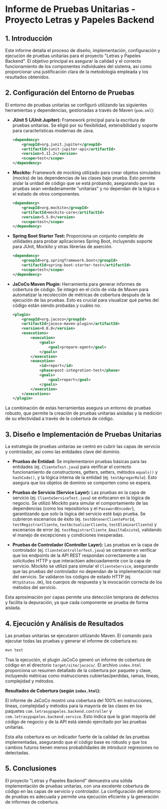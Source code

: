 # Informe de Pruebas Unitarias - Proyecto Letras y Papeles Backend

## 1. Introducción

Este informe detalla el proceso de diseño, implementación, configuración y ejecución de pruebas unitarias para el proyecto "Letras y Papeles Backend". El objetivo principal es asegurar la calidad y el correcto funcionamiento de los componentes individuales del sistema, así como proporcionar una justificación clara de la metodología empleada y los resultados obtenidos.

## 2. Configuración del Entorno de Pruebas

El entorno de pruebas unitarias se configuró utilizando las siguientes herramientas y dependencias, gestionadas a través de Maven (`pom.xml`):

*   **JUnit 5 (JUnit Jupiter):** Framework principal para la escritura de pruebas unitarias. Se eligió por su flexibilidad, extensibilidad y soporte para características modernas de Java.
    ```xml
    <dependency>
        <groupId>org.junit.jupiter</groupId>
        <artifactId>junit-jupiter-api</artifactId>
        <version>5.11.2</version>
        <scope>test</scope>
    </dependency>
    ```
*   **Mockito:** Framework de mocking utilizado para crear objetos simulados (mocks) de las dependencias de las clases bajo prueba. Esto permite aislar la unidad de código que se está probando, asegurando que las pruebas sean verdaderamente "unitarias" y no dependan de la lógica o el estado de otros componentes.
    ```xml
    <dependency>
        <groupId>org.mockito</groupId>
        <artifactId>mockito-core</artifactId>
        <version>5.5.0</version>
        <scope>test</scope>
    </dependency>
    ```
*   **Spring Boot Starter Test:** Proporciona un conjunto completo de utilidades para probar aplicaciones Spring Boot, incluyendo soporte para JUnit, Mockito y otras librerías de aserción.
    ```xml
    <dependency>
        <groupId>org.springframework.boot</groupId>
        <artifactId>spring-boot-starter-test</artifactId>
        <scope>test</scope>
    </dependency>
    ```
*   **JaCoCo Maven Plugin:** Herramienta para generar informes de cobertura de código. Se integró en el ciclo de vida de Maven para automatizar la recolección de métricas de cobertura después de la ejecución de las pruebas. Esto es crucial para visualizar qué partes del código están siendo probadas y cuáles no.
    ```xml
    <plugin>
        <groupId>org.jacoco</groupId>
        <artifactId>jacoco-maven-plugin</artifactId>
        <version>0.8.8</version>
        <executions>
            <execution>
                <goals>
                    <goal>prepare-agent</goal>
                </goals>
            </execution>
            <execution>
                <id>report</id>
                <phase>post-integration-test</phase>
                <goals>
                    <goal>report</goal>
                </goals>
            </execution>
        </executions>
    </plugin>
    ```
La combinación de estas herramientas asegura un entorno de pruebas robusto, que permite la creación de pruebas unitarias aisladas y la medición de su efectividad a través de la cobertura de código.

## 3. Diseño e Implementación de Pruebas Unitarias

La estrategia de pruebas unitarias se centró en cubrir las capas de servicio y controlador, así como las entidades clave del dominio.

*   **Pruebas de Entidad:** Se implementaron pruebas básicas para las entidades (ej. `ClienteTest.java`) para verificar el correcto funcionamiento de constructores, getters, setters, métodos `equals()` y `hashCode()`, y la lógica interna de la entidad (ej. `testAgregarRole`). Esto asegura que los objetos de dominio se comporten como se espera.

*   **Pruebas de Servicio (Service Layer):** Las pruebas en la capa de servicio (ej. `ClienteServiceTest.java`) se enfocaron en la lógica de negocio. Se utilizó Mockito para simular el comportamiento de las dependencias (como los repositorios y el `PasswordEncoder`), garantizando que solo la lógica del servicio esté bajo prueba. Se cubrieron escenarios de éxito (ej. `testObtenerClientePorId`, `testRegistrarCliente`, `testActualizarCliente`, `testEliminarCliente`) y escenarios de error (ej. `testRegistrarCliente_EmailYaExiste`), validando el manejo de excepciones y condiciones inesperadas.

*   **Pruebas de Controlador (Controller Layer):** Las pruebas en la capa de controlador (ej. `ClienteControllerTest.java`) se centraron en verificar que los endpoints de la API REST respondan correctamente a las solicitudes HTTP y que interactúen adecuadamente con la capa de servicio. Mockito se utilizó para simular el `ClienteService`, asegurando que las pruebas del controlador no dependan de la implementación real del servicio. Se validaron los códigos de estado HTTP (ej. `HttpStatus.OK`), los cuerpos de respuesta y la invocación correcta de los métodos del servicio.

Esta aproximación por capas permite una detección temprana de defectos y facilita la depuración, ya que cada componente se prueba de forma aislada.

## 4. Ejecución y Análisis de Resultados

Las pruebas unitarias se ejecutaron utilizando Maven. El comando para ejecutar todas las pruebas y generar el informe de cobertura es:

```bash
mvn test
```

Tras la ejecución, el plugin JaCoCo generó un informe de cobertura de código en el directorio `target/site/jacoco/`. El archivo `index.html` proporciona un resumen detallado de la cobertura por paquete y clase, incluyendo métricas como instrucciones cubiertas/perdidas, ramas, líneas, complejidad y métodos.

**Resultados de Cobertura (según `index.html`):**

El informe de JaCoCo mostró una cobertura del 100% en instrucciones, líneas, complejidad y métodos para la mayoría de las clases en los paquetes `com.letrasypapeles.backend.controller` y `com.letrasypapeles.backend.service`. Esto indica que la gran mayoría del código de negocio y de la API está siendo ejercitado por las pruebas unitarias.

Esta alta cobertura es un indicador fuerte de la calidad de las pruebas implementadas, asegurando que el código base es robusto y que los cambios futuros tienen menos probabilidades de introducir regresiones no detectadas.

## 5. Conclusiones

El proyecto "Letras y Papeles Backend" demuestra una sólida implementación de pruebas unitarias, con una excelente cobertura de código en las capas de servicio y controlador. La configuración del entorno de pruebas es adecuada y permite una ejecución eficiente y la generación de informes de cobertura.
